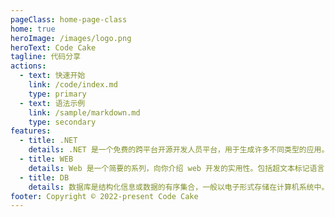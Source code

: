 ```yaml
---
pageClass: home-page-class
home: true
heroImage: /images/logo.png
heroText: Code Cake
tagline: 代码分享
actions:
  - text: 快速开始
    link: /code/index.md
    type: primary
  - text: 语法示例
    link: /sample/markdown.md
    type: secondary
features:
  - title: .NET
    details: .NET 是一个免费的跨平台开源开发人员平台，用于生成许多不同类型的应用。使用 .NET，可以使用多种语言、编辑器和库来构建 Web、移动、桌面、游戏和 IoT 等。
  - title: WEB
    details: Web 是一个简要的系列，向你介绍 web 开发的实用性。包括超文本标记语言（HTML）、层叠样式表（CSS）、JavaScript（或TypeScript）和常见的Web框架。
  - title: DB
    details: 数据库是结构化信息或数据的有序集合，一般以电子形式存储在计算机系统中。主要包括常见的数据库使用与高性能的SQL语句。
footer: Copyright © 2022-present Code Cake
---
```

